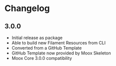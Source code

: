 # Changelog

## 3.0.0

-   Initial release as package
-   Able to build new Filament Resources from CLI
-   Converted from a GitHub Template
-   GitHub Template now provided by Moox Skeleton
-   Moox Core 3.0.0 compatibility
